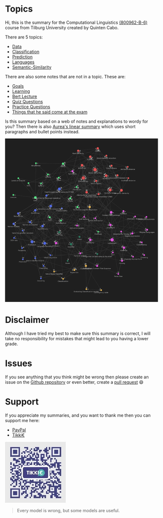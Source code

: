 # Topics 
Hi, this is the summary for the Computational Linguistics [(800962-B-6)](https://uvt.osiris-student.nl/#/onderwijscatalogus/extern/examenprogramma/16322/8B218-2021?taal=en) course from Tilburg University created by Quinten Cabo. 

There are 5 topics:

- [Data](Data.md)
- [Classification](Classification.md)
- [Prediction](Prediction.md)
- [Languages](Languages.md)
- [Semantic-Similarity](Semantic-Similarity.md)

There are also some notes that are not in a topic. These are:

- [Goals](Goals.md)
- [Learning](Learning.md)
- [Bert Lecture](Other/Bert%20Lecture.md)
- [Quiz Questions](Other/Quiz%20Questions.md)
- [Practice Questions](Other/Practice%20Questions.md)
- [Things that he said come at the exam](Other/Things%20that%20he%20said%20come%20at%20the%20exam.md)

Is this summary based on a web of notes and explanations to wordy for you? Then there is also [Aurea's linear summary](Other/Computational-Linguistics-Aurea.pdf) which uses  short paragraphs and bullet points instead. 

![network](network.webp)

# Disclaimer 
Although I have tried my best to make sure this summary is correct, I will take no responsibility for mistakes that might lead to you having a lower grade. 

# Issues 
If you see anything that you think might be wrong then please create an issue on the [Github repository](https://github.com/tintin10q/computational-linguistics-summary) or even better, create a [pull request](https://www.dataschool.io/how-to-contribute-on-github/) 😄 

# Support
If you appreciate my summaries, and you want to thank me then you can support me
here: 

- [PayPal](https://www.paypal.me/quintencabo)
- [Tikki€](https://tikkie.me/pay/tvc88f91200qmq9fujar)



![Tikkie qr code valid till around 18 june](tikki.webp)


>Every model is wrong, but some models are useful.
